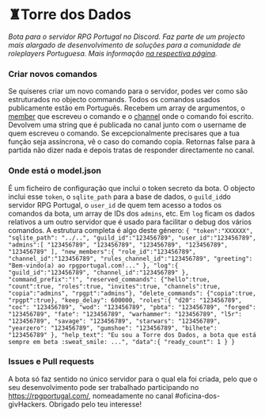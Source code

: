 # ♜Torre dos Dados
*Bota para o servidor RPG Portugal no Discord. Faz parte de um projecto mais alargado de desenvolvimento de soluções para a comunidade de roleplayers Portuguesa. Mais informação [na respectiva página](https://rpgportugal.com/torre/).*

### Criar novos comandos
Se quiseres criar um novo comando para o servidor, podes ver como são estruturados no objecto commands. Todos os comandos usados publicamente estão em Português. Recebem um array de argumentos, o [member](https://discord.js.org/#/docs/main/stable/class/GuildMember) que escreveu o comando e o [channel](https://discord.js.org/#/docs/main/stable/class/TextChannel) onde o comando foi escrito. Devolvem uma string que é publicada no canal junto com o username de quem escreveu o comando. Se excepcionalmente precisares que a tua função seja assíncrona, vê o caso do comando copia. Retornas false para à partida não dizer nada e depois tratas de responder directamente no canal.

### Onde está o model.json
É um ficheiro de configuração que inclui o token secreto da bota. O objecto inclui esse `token`, o `sqlite_path` para a base de dados, o `guild_id`do servidor RPG Portugal, o `user_id` de quem tem acesso a todos os comandos da bota, um array de IDs dos `admins`, etc. Em `log` ficam os dados relativos a um outro servidor que é usado para facilitar o debug dos vários comandos. A estrutura completa é algo deste género:
`
{
    "token":"XXXXXX",
    "sqlite_path": "../..",
    "guild_id":"123456789",
    "user_id":"123456789",
    "admins":[
        "123456789",
        "123456789",
        "123456789",
        "123456789",
        "123456789"
    ],
    "new_members":{
        "role_id":"123456789",
        "channel_id":"123456789",
        "rules_channel_id":"123456789",
        "greeting": "Bem-vindo(a) ao rpgportugal.com!..."
    },
    "log":{
        "guild_id":"123456789",
        "channel_id":"123456789"
    },
    "command_prefix":"!",
    "reserved_commands": {"hello":true, "count":true, "roles":true, "invites":true, "channels":true, "copia":"admins", "rpgpt":"admins"},
    "delete_commands": {"copia":true, "rpgpt":true},
    "keep_delay": 600000,
    "roles":{
        "d20": "123456789",
        "coc": "123456789",
        "wod": "123456789",
        "pbta": "123456789",
        "forged": "123456789",
        "fate": "123456789",
        "warhammer": "123456789",
        "l5r": "123456789",
        "savage": "123456789",
        "starwars": "123456789",
        "yearzero": "123456789",
        "gumshoe": "123456789",
        "bilhete": "123456789"
    },
    "help_text": "Eu sou a Torre dos Dados, a bota que está sempre em beta :sweat_smile: ...",
    "data":{
        "ready_count": 1
    }
}
`


### Issues e Pull requests 
A bota só faz sentido no único servidor para o qual ela foi criada, pelo que o seu desenvolvimento pode ser trabalhado participando no https://rpgportugal.com/, nomeadamente no canal #oficina-dos-givHackers. Obrigado pelo teu interesse! 

